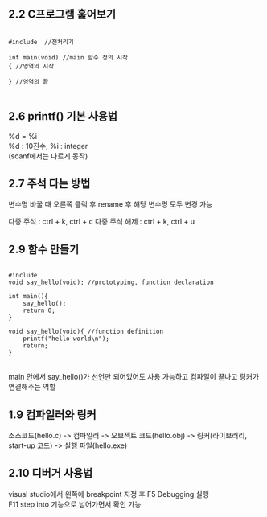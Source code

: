 ## 2.2 C프로그램 훑어보기
<pre>
<code>
#include <stdio.h> //전처리기

int main(void) //main 함수 정의 시작
{ //영역의 시작

} //영역의 끝
</code>
</pre>
## 2.6 printf() 기본 사용법
%d = %i  
%d : 10진수, %i : integer  
(scanf에서는 다르게 동작)

## 2.7 주석 다는 방법
변수명 바꿀 때 오른쪽 클릭 후 rename 후 해당 변수명 모두 변경 가능

다중 주석 : ctrl + k, ctrl + c
다중 주석 해제 : ctrl + k, ctrl + u

## 2.9 함수 만들기
<pre>
<code>
#include <stdio.h>
void say_hello(void); //prototyping, function declaration

int main(){
	say_hello();
	return 0;
}

void say_hello(void){ //function definition
	printf("hello world\n");
	return;
}
</code>
</pre>
main 안에서 say_hello()가 선언만 되어있어도 사용 가능하고 컴파일이 끝나고 링커가 연결해주는 역할

## 1.9 컴파일러와 링커
소스코드(hello.c) -> 컴파일러 -> 오브젝트 코드(hello.obj) -> 링커(라이브러리, start-up 코드) -> 실행 파일(hello.exe)

## 2.10 디버거 사용법
visual studio에서 왼쪽에 breakpoint 지정 후 F5 Debugging 실행<br>
F11 step into 기능으로 넘어가면서 확인 가능<br>

